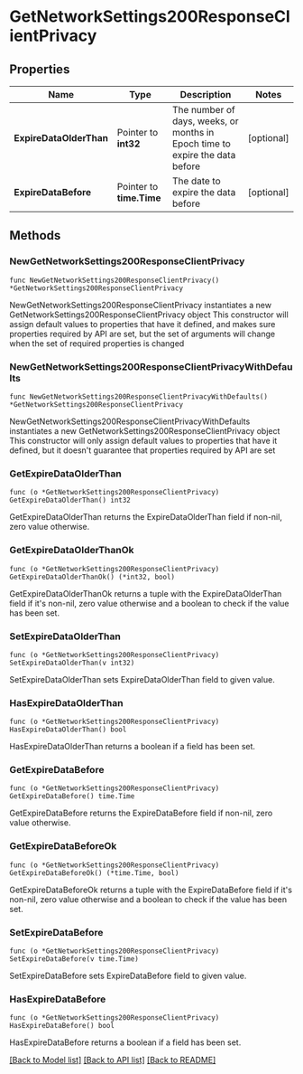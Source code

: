 # GetNetworkSettings200ResponseClientPrivacy

## Properties

Name | Type | Description | Notes
------------ | ------------- | ------------- | -------------
**ExpireDataOlderThan** | Pointer to **int32** | The number of days, weeks, or months in Epoch time to expire the data before | [optional] 
**ExpireDataBefore** | Pointer to **time.Time** | The date to expire the data before | [optional] 

## Methods

### NewGetNetworkSettings200ResponseClientPrivacy

`func NewGetNetworkSettings200ResponseClientPrivacy() *GetNetworkSettings200ResponseClientPrivacy`

NewGetNetworkSettings200ResponseClientPrivacy instantiates a new GetNetworkSettings200ResponseClientPrivacy object
This constructor will assign default values to properties that have it defined,
and makes sure properties required by API are set, but the set of arguments
will change when the set of required properties is changed

### NewGetNetworkSettings200ResponseClientPrivacyWithDefaults

`func NewGetNetworkSettings200ResponseClientPrivacyWithDefaults() *GetNetworkSettings200ResponseClientPrivacy`

NewGetNetworkSettings200ResponseClientPrivacyWithDefaults instantiates a new GetNetworkSettings200ResponseClientPrivacy object
This constructor will only assign default values to properties that have it defined,
but it doesn't guarantee that properties required by API are set

### GetExpireDataOlderThan

`func (o *GetNetworkSettings200ResponseClientPrivacy) GetExpireDataOlderThan() int32`

GetExpireDataOlderThan returns the ExpireDataOlderThan field if non-nil, zero value otherwise.

### GetExpireDataOlderThanOk

`func (o *GetNetworkSettings200ResponseClientPrivacy) GetExpireDataOlderThanOk() (*int32, bool)`

GetExpireDataOlderThanOk returns a tuple with the ExpireDataOlderThan field if it's non-nil, zero value otherwise
and a boolean to check if the value has been set.

### SetExpireDataOlderThan

`func (o *GetNetworkSettings200ResponseClientPrivacy) SetExpireDataOlderThan(v int32)`

SetExpireDataOlderThan sets ExpireDataOlderThan field to given value.

### HasExpireDataOlderThan

`func (o *GetNetworkSettings200ResponseClientPrivacy) HasExpireDataOlderThan() bool`

HasExpireDataOlderThan returns a boolean if a field has been set.

### GetExpireDataBefore

`func (o *GetNetworkSettings200ResponseClientPrivacy) GetExpireDataBefore() time.Time`

GetExpireDataBefore returns the ExpireDataBefore field if non-nil, zero value otherwise.

### GetExpireDataBeforeOk

`func (o *GetNetworkSettings200ResponseClientPrivacy) GetExpireDataBeforeOk() (*time.Time, bool)`

GetExpireDataBeforeOk returns a tuple with the ExpireDataBefore field if it's non-nil, zero value otherwise
and a boolean to check if the value has been set.

### SetExpireDataBefore

`func (o *GetNetworkSettings200ResponseClientPrivacy) SetExpireDataBefore(v time.Time)`

SetExpireDataBefore sets ExpireDataBefore field to given value.

### HasExpireDataBefore

`func (o *GetNetworkSettings200ResponseClientPrivacy) HasExpireDataBefore() bool`

HasExpireDataBefore returns a boolean if a field has been set.


[[Back to Model list]](../README.md#documentation-for-models) [[Back to API list]](../README.md#documentation-for-api-endpoints) [[Back to README]](../README.md)


